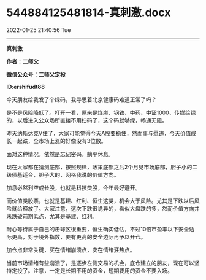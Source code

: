 # 544884125481814-真刺激.docx

2022-01-25 21:40:56 Tue

----

__真刺激__

__作者：二师父__

__微信公众号：二师父定投__

__ID:ershifudt88__

今天朋友给我发了个绿码，我寻思着北京健康码难道正常了吗？

是不是风险降低了。打开一看，原来是煤炭、钢铁、中药、中证1000、传媒给绿的，以后进入公众场所直接不用扫码了，这个码就够绿，畅通无阻。

昨天纳斯达克V住了，大家可能觉得今天A股要稳住，然而事与愿违，今天价值成长一起跌，全市场上涨的好像没有3位数。

面对这种情况，依然是忘记密码，躺平休息。

现在大家都在猜测底部，按照规律，政策底部之后2个月见市场底部，胆子小的二级债基适合，胆子大的，网格我说的价值方向。

加息必然利空成长股，也就是科技类股，今年最好避开。

而价值类股票，也就是基建、红利、恒生这类，机会大于风险。尤其是下跌以后风险就给释放了。大家注意，这次下跌很诡异的，看似大盘跌的多，然而价值方向并未跌破前期低点，尤其是基建、红利。

耐心等待属于自己的击球区很重要，恒生确实低估，不过10倍市盈率以下安全边际更高，对于境外指数，要有更高的安全边际再予以开仓。

加仓点非常关键，买在情绪崩溃点，卖在情绪狂热点。

当前市场情绪有些崩溃了，是逐步左侧交易的机会，底仓建立的朋友，现在可以坚持定投了。注意，一定是长期不用的资金，短期要用的资金不要入场。

